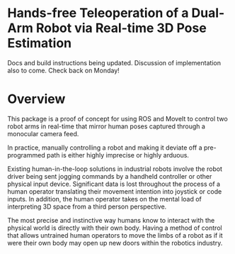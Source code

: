 # Hands-free Teleoperation of a Dual-Arm Robot via Real-time 3D Pose Estimation


Docs and build instructions being updated. Discussion of implementation also to come. Check back on Monday!

# Overview

This package is a proof of concept for using ROS and MoveIt to control two robot arms in real-time that mirror human poses captured through a monocular camera feed. 

In practice, manually controlling a robot and making it deviate off a pre-programmed path is either highly imprecise or highly arduous.

Existing human-in-the-loop solutions in industrial robots involve the robot driver being sent jogging commands by a handheld controller or other physical input device. Significant data is lost throughout the process of a human operator translating their movement intention into joystick or code inputs. In addition, the human operator takes on the mental load of interpreting 3D space from a third person perspective.

The most precise and instinctive way humans know to interact with the physical world is directly with their own body. Having a method of control that allows  untrained human operators to move the limbs of a robot as if it were their own body may open up new doors within the robotics industry.
